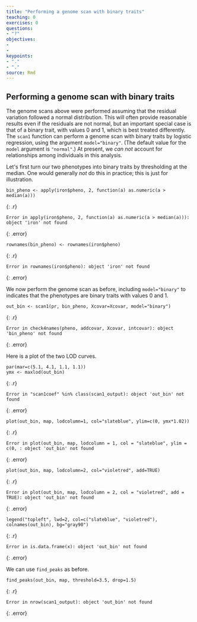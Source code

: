 ```yaml
---
title: "Performing a genome scan with binary traits"
teaching: 0
exercises: 0
questions:
- "?"
objectives:
- 
- 
keypoints:
- "."
- "."
source: Rmd
---
```




## Performing a genome scan with binary traits

The genome scans above were performed assuming that the residual
variation followed a normal distribution. This will often provide
reasonable results even if the residuals are not normal, but an
important special case is that of a binary trait, with values 0 and 1,
which is best treated differently. The `scan1` function can perform a
genome scan with binary traits by logistic regression, using the
argument `model="binary"`. (The default value for the `model` argument
is `"normal"`.) At present, we _can not_ account for relationships
among individuals in this analysis.

Let's first turn our two phenotypes into binary traits by thresholding
at the median. One would generally _not_ do this in practice;
this is just for illustration.


~~~
bin_pheno <- apply(iron$pheno, 2, function(a) as.numeric(a > median(a)))
~~~
{: .r}



~~~
Error in apply(iron$pheno, 2, function(a) as.numeric(a > median(a))): object 'iron' not found
~~~
{: .error}



~~~
rownames(bin_pheno) <- rownames(iron$pheno)
~~~
{: .r}



~~~
Error in rownames(iron$pheno): object 'iron' not found
~~~
{: .error}

We now perform the genome scan as before, including `model="binary"`
to indicates that the phenotypes are binary traits with values 0 and
1.


~~~
out_bin <- scan1(pr, bin_pheno, Xcovar=Xcovar, model="binary")
~~~
{: .r}



~~~
Error in check4names(pheno, addcovar, Xcovar, intcovar): object 'bin_pheno' not found
~~~
{: .error}

Here is a plot of the two LOD curves.


~~~
par(mar=c(5.1, 4.1, 1.1, 1.1))
ymx <- maxlod(out_bin)
~~~
{: .r}



~~~
Error in "scan1coef" %in% class(scan1_output): object 'out_bin' not found
~~~
{: .error}



~~~
plot(out_bin, map, lodcolumn=1, col="slateblue", ylim=c(0, ymx*1.02))
~~~
{: .r}



~~~
Error in plot(out_bin, map, lodcolumn = 1, col = "slateblue", ylim = c(0, : object 'out_bin' not found
~~~
{: .error}



~~~
plot(out_bin, map, lodcolumn=2, col="violetred", add=TRUE)
~~~
{: .r}



~~~
Error in plot(out_bin, map, lodcolumn = 2, col = "violetred", add = TRUE): object 'out_bin' not found
~~~
{: .error}



~~~
legend("topleft", lwd=2, col=c("slateblue", "violetred"), colnames(out_bin), bg="gray90")
~~~
{: .r}



~~~
Error in is.data.frame(x): object 'out_bin' not found
~~~
{: .error}

We can use `find_peaks` as before.


~~~
find_peaks(out_bin, map, threshold=3.5, drop=1.5)
~~~
{: .r}



~~~
Error in nrow(scan1_output): object 'out_bin' not found
~~~
{: .error}
